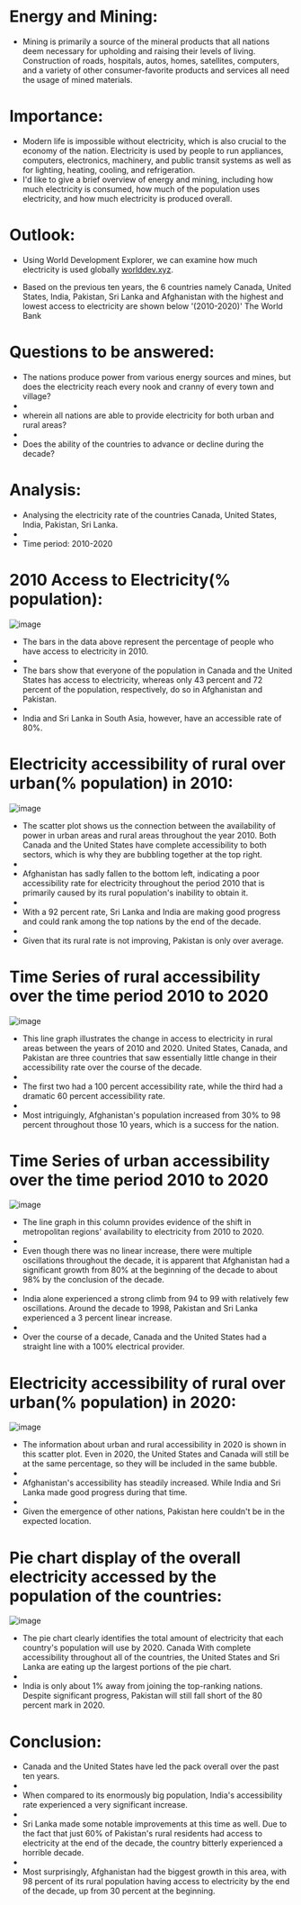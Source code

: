 # Energy and Mining:
- Mining is primarily a source of the mineral products that all nations deem necessary for upholding and raising their levels of living. Construction of roads, hospitals, autos, homes, satellites, computers, and a variety of other consumer-favorite products and services all need the usage of mined materials.

# Importance:
- Modern life is impossible without electricity, which is also crucial to the economy of the nation. Electricity is used by people to run appliances, computers, electronics, machinery, and public transit systems as well as for lighting, heating, cooling, and refrigeration.
- I'd like to give a brief overview of energy and mining, including how much electricity is consumed, how much of the population uses electricity, and how much electricity is produced overall.


# Outlook:
- Using World Development Explorer, we can examine how much electricity is used globally [worlddev.xyz](https://www.worlddev.xyz/).

- Based on the previous ten years, the 6 countries namely Canada, United States, India, Pakistan, Sri Lanka and Afghanistan with the highest and lowest access to electricity are shown below '(2010-2020)' The World Bank

# Questions to be answered:
- The nations produce power from various energy sources and mines, but does the electricity reach every nook and cranny of every town and village?
- 
- wherein all nations are able to provide electricity for both urban and rural areas?
- 
- Does the ability of the countries to advance or decline during the decade?

# Analysis:
- Analysing the electricity rate of the countries Canada, United States, India, Pakistan, Sri Lanka.
- 
- Time period: 2010-2020

# 2010 Access to Electricity(% population):
![image](2010electricitybar.png)

- The bars in the data above represent the percentage of people who have access to electricity in 2010. 
- 
- The bars show that everyone of the population in Canada and the United States has access to electricity, whereas only 43 percent and 72 percent of the population, respectively, do so in Afghanistan and Pakistan. 
- 
- India and Sri Lanka in South Asia, however, have an accessible rate of 80%.

# Electricity accessibility of rural over urban(% population) in 2010:
![image](scr2010.png)

- The scatter plot shows us the connection between the availability of power in urban areas and rural areas throughout the year 2010. Both Canada and the United States have complete accessibility to both sectors, which is why they are bubbling together at the top right.
- 
- Afghanistan has sadly fallen to the bottom left, indicating a poor accessibility rate for electricity throughout the period 2010 that is primarily caused by its rural population's inability to obtain it. 
- 
- With a 92 percent rate, Sri Lanka and India are making good progress and could rank among the top nations by the end of the decade. 
- 
- Given that its rural rate is not improving, Pakistan is only over average.

# Time Series of rural accessibility over the time period 2010 to 2020
![image](linerural.png)

- This line graph illustrates the change in access to electricity in rural areas between the years of 2010 and 2020. United States, Canada, and Pakistan are three countries that saw essentially little change in their accessibility rate over the course of the decade. 
- 
- The first two had a 100 percent accessibility rate, while the third had a dramatic 60 percent accessibility rate. 
- 
- Most intriguingly, Afghanistan's population increased from 30% to 98 percent throughout those 10 years, which is a success for the nation.

# Time Series of urban accessibility over the time period 2010 to 2020
![image](lineurban.png)

- The line graph in this column provides evidence of the shift in metropolitan regions' availability to electricity from 2010 to 2020.
- 
- Even though there was no linear increase, there were multiple oscillations throughout the decade, it is apparent that Afghanistan had a significant growth from 80% at the beginning of the decade to about 98% by the conclusion of the decade. 
- 
- India alone experienced a strong climb from 94 to 99 with relatively few oscillations. Around the decade to 1998, Pakistan and Sri Lanka experienced a 3 percent linear increase. 
- 
- Over the course of a decade, Canada and the United States had a straight line with a 100% electrical provider.

# Electricity accessibility of rural over urban(% population) in 2020:
![image](scr2020.png)

- The information about urban and rural accessibility in 2020 is shown in this scatter plot. Even in 2020, the United States and Canada will still be at the same percentage, so they will be included in the same bubble. 
- 
- Afghanistan's accessibility has steadily increased. While India and Sri Lanka made good progress during that time.
- 
- Given the emergence of other nations, Pakistan here couldn't be in the expected location.

# Pie chart display of the overall electricity accessed by the population of the countries:
![image](F76AED85-2BB1-418F-90F0-779A0FE9B8EA.jpeg)

- The pie chart clearly identifies the total amount of electricity that each country's population will use by 2020. Canada With complete accessibility throughout all of the countries, the United States and Sri Lanka are eating up the largest portions of the pie chart. 
- 
- India is only about 1% away from joining the top-ranking nations. Despite significant progress, Pakistan will still fall short of the 80 percent mark in 2020.


# Conclusion:
- Canada and the United States have led the pack overall over the past ten years.
- 
-  When compared to its enormously big population, India's accessibility rate experienced a very significant increase.
-  
-   Sri Lanka made some notable improvements at this time as well. Due to the fact that just 60% of Pakistan's rural residents had access to electricity at the end of the decade, the country bitterly experienced a horrible decade. 
-   
-   Most surprisingly, Afghanistan had the biggest growth in this area, with 98 percent of its rural population having access to electricity by the end of the decade, up from 30 percent at the beginning.
